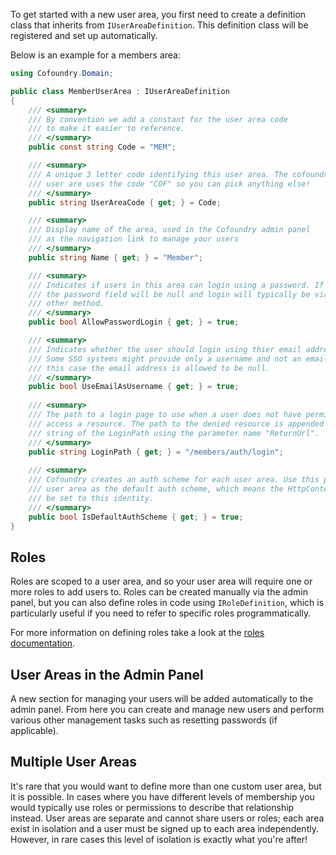 To get started with a new user area, you first need to create a definition class that inherits from `IUserAreaDefinition`. This definition class will be registered and set up automatically. 

Below is an example for a members area:

```csharp
using Cofoundry.Domain;

public class MemberUserArea : IUserAreaDefinition
{
    /// <summary>
    /// By convention we add a constant for the user area code
    /// to make it easier to reference.
    /// </summary>
    public const string Code = "MEM";

    /// <summary>
    /// A unique 3 letter code identifying this user area. The cofoundry 
    /// user are uses the code "COF" so you can pick anything else!
    /// </summary>
    public string UserAreaCode { get; } = Code;

    /// <summary>
    /// Display name of the area, used in the Cofoundry admin panel
    /// as the navigation link to manage your users
    /// </summary>
    public string Name { get; } = "Member";

    /// <summary>
    /// Indicates if users in this area can login using a password. If this is false
    /// the password field will be null and login will typically be via SSO or some 
    /// other method.
    /// </summary>
    public bool AllowPasswordLogin { get; } = true;

    /// <summary>
    /// Indicates whether the user should login using thier email address as the username.
    /// Some SSO systems might provide only a username and not an email address so in
    /// this case the email address is allowed to be null.
    /// </summary>
    public bool UseEmailAsUsername { get; } = true;
    
    /// <summary>
    /// The path to a login page to use when a user does not have permission to 
    /// access a resource. The path to the denied resource is appended to the query
    /// string of the LoginPath using the parameter name "ReturnUrl".
    /// </summary>
    public string LoginPath { get; } = "/members/auth/login";
    
    /// <summary>
    /// Cofoundry creates an auth scheme for each user area. Use this property to set this
    /// user area as the default auth scheme, which means the HttpContext.User property will
    /// be set to this identity.
    /// </summary>
    public bool IsDefaultAuthScheme { get; } = true;
}
```

## Roles

Roles are scoped to a user area, and so your user area will require one or more roles to add users to. Roles can be created manually via the admin panel, but you can also define roles in code using `IRoleDefinition`, which is particularly useful if you need to refer to specific roles programmatically.

For more information on defining roles take a look at the [roles documentation](/framework/roles-and-permissions).

## User Areas in the Admin Panel

A new section for managing your users will be added automatically to the admin panel. From here you can create and manage new users and perform various other management tasks such as resetting passwords (if applicable).

## Multiple User Areas

It's rare that you would want to define more than one custom user area, but it is possible. In cases where you have different levels of membership you would typically use roles or permissions to describe that relationship instead. User areas are separate and cannot share users or roles; each area exist in isolation and a user must be signed up to each area independently. However, in rare cases this level of isolation is exactly what you're after! 


